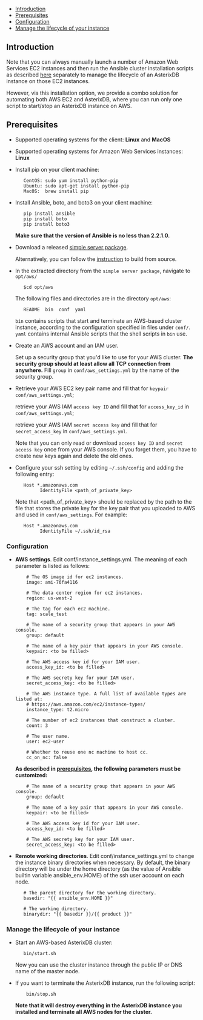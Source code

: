 <!--
 ! Licensed to the Apache Software Foundation (ASF) under one
 ! or more contributor license agreements.  See the NOTICE file
 ! distributed with this work for additional information
 ! regarding copyright ownership.  The ASF licenses this file
 ! to you under the Apache License, Version 2.0 (the
 ! "License"); you may not use this file except in compliance
 ! with the License.  You may obtain a copy of the License at
 !
 !   http://www.apache.org/licenses/LICENSE-2.0
 !
 ! Unless required by applicable law or agreed to in writing,
 ! software distributed under the License is distributed on an
 ! "AS IS" BASIS, WITHOUT WARRANTIES OR CONDITIONS OF ANY
 ! KIND, either express or implied.  See the License for the
 ! specific language governing permissions and limitations
 ! under the License.
 !-->

* [Introduction](#Introduction)
* [Prerequisites](#Prerequisites)
* [Configuration](#config)
* [Manage the lifecycle of your instance](#lifecycle)

## <a id="Introduction">Introduction</a>
   Note that you can always manually launch a number of Amazon Web Services EC2 instances and then run the
   Ansible cluster installation scripts as described [here](ansible.html) separately to manage the
   lifecycle of an AsterixDB instance on those EC2 instances.

   However, via this installation option, we provide a combo solution for automating both AWS EC2
   and AsterixDB, where you can run only one script to start/stop an AsterixDB instance on AWS.

## <a id="Prerequisites">Prerequisites</a>
  *  Supported operating systems for the client: **Linux** and **MacOS**

  *  Supported operating systems for Amazon Web Services instances: **Linux**

  *  Install pip on your client machine:

            CentOS: sudo yum install python-pip
            Ubuntu: sudo apt-get install python-pip
            MacOS:  brew install pip

  *  Install Ansible, boto, and boto3 on your client machine:

            pip install ansible
            pip install boto
            pip install boto3

     **Make sure that the version of Ansible is no less than 2.2.1.0.**

  *  Download a released [simple server package](http://asterixdb.apache.org/download.html).

     Alternatively, you can follow the [instruction](https://github.com/apache/asterixdb#build-from-source) to
     build from source.

  *  In the extracted directory from the `simple server package`, navigate to `opt/aws/`

            $cd opt/aws

     The following files and directories are in the directory `opt/aws`:

            README  bin  conf  yaml

     `bin` contains scripts that start and terminate an AWS-based cluster instance, according to the configuration
     specified in files under `conf/`. `yaml` contains internal Ansible scripts that the shell scripts in `bin` use.

  *  Create an AWS account and an IAM user.

     Set up a security group that you'd like to use for your AWS cluster.
     **The security group should at least allow all TCP connection from anywhere.**
     Fill `group` in `conf/aws_settings.yml` by the name of the security group.

  *  Retrieve your AWS EC2 key pair name and fill that for `keypair` `conf/aws_settings.yml`;

     retrieve your AWS IAM `access key ID` and fill that for `access_key_id` in `conf/aws_settings.yml`;

     retrieve your AWS IAM `secret access key` and fill that for `secret_access_key` in `conf/aws_settings.yml`.

     Note that you can only read or download `access key ID` and `secret access key` once from your AWS console.
     If you forget them, you have to create new keys again and delete the old ones.

  *  Configure your ssh setting by editing `~/.ssh/config` and adding the following entry:

            Host *.amazonaws.com
                  IdentityFile <path_of_private_key>

     Note that \<path_of_private_key\> should be replaced by the path to the file that stores the private key for the
     key pair that you uploaded to AWS and used in `conf/aws_settings`. For example:

            Host *.amazonaws.com
                  IdentityFile ~/.ssh/id_rsa

### <a id="config">Configuration</a>
  * **AWS settings**.  Edit conf/instance_settings.yml. The meaning of each parameter is listed as follows:

            # The OS image id for ec2 instances.
            image: ami-76fa4116

            # The data center region for ec2 instances.
            region: us-west-2

            # The tag for each ec2 machine.
            tag: scale_test

            # The name of a security group that appears in your AWS console.
            group: default

            # The name of a key pair that appears in your AWS console.
            keypair: <to be filled>

            # The AWS access key id for your IAM user.
            access_key_id: <to be filled>

            # The AWS secrety key for your IAM user.
            secret_access_key: <to be filled>

            # The AWS instance type. A full list of available types are listed at:
            # https://aws.amazon.com/ec2/instance-types/
            instance_type: t2.micro

            # The number of ec2 instances that construct a cluster.
            count: 3

            # The user name.
            user: ec2-user

            # Whether to reuse one nc machine to host cc.
            cc_on_nc: false

      **As described in [prerequisites](#Prerequisites), the following parameters must be customized:**

            # The name of a security group that appears in your AWS console.
            group: default

            # The name of a key pair that appears in your AWS console.
            keypair: <to be filled>

            # The AWS access key id for your IAM user.
            access_key_id: <to be filled>

            # The AWS secrety key for your IAM user.
            secret_access_key: <to be filled>

  *  **Remote working directories**. Edit conf/instance_settings.yml to change the instance binary directories
     when necessary. By default, the binary directory will be under the home directory (as the value of
     Ansible builtin variable ansible_env.HOME) of the ssh user account on each node.

            # The parent directory for the working directory.
            basedir: "{{ ansible_env.HOME }}"

            # The working directory.
            binarydir: "{{ basedir }}/{{ product }}"


### <a id="lifecycle">Manage the lifecycle of your instance</a>
  *  Start an AWS-based AsterixDB cluster:

            bin/start.sh

     Now you can use the cluster instance through the public IP or DNS name of the master node.

  * If you want to terminate the AsterixDB instance, run the following script:

            bin/stop.sh

    **Note that it will destroy everything in the AsterixDB instance you installed and terminate all AWS nodes
    for the cluster.**
